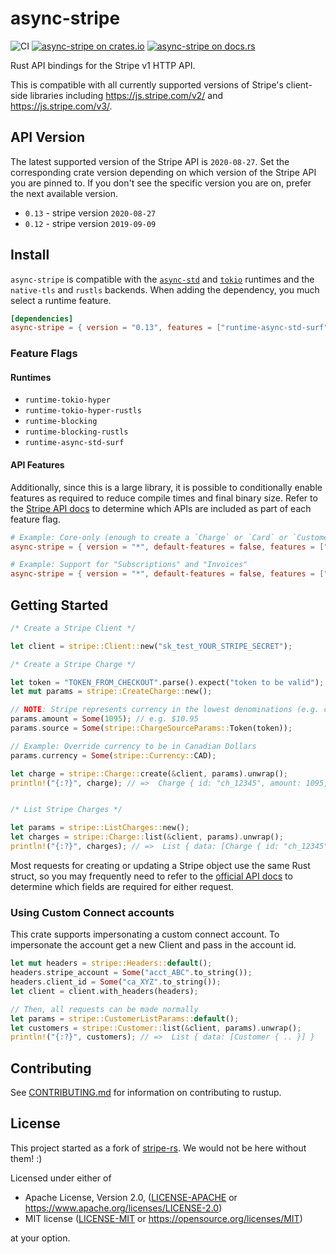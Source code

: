 # async-stripe

![CI](https://github.com/arlyon/stripe-rs/workflows/CI/badge.svg)
[![async-stripe on crates.io](https://img.shields.io/crates/v/async-stripe.svg)](https://crates.io/crates/async-stripe)
[![async-stripe  on docs.rs](https://docs.rs/async-stripe/badge.svg)](https://docs.rs/async-stripe)

Rust API bindings for the Stripe v1 HTTP API.

This is compatible with all currently supported versions of Stripe's client-side
libraries including https://js.stripe.com/v2/ and https://js.stripe.com/v3/.

## API Version

The latest supported version of the Stripe API is `2020-08-27`.
Set the corresponding crate version depending on which version of the Stripe API you are pinned to.
If you don't see the specific version you are on, prefer the next available version.

- `0.13` - stripe version `2020-08-27`
- `0.12` - stripe version `2019-09-09`

## Install

`async-stripe` is compatible with the [`async-std`](https://github.com/async-rs/async-std) and [`tokio`](https://github.com/tokio-rs/tokio) runtimes and the `native-tls` and `rustls` backends. When adding the dependency, you much select a runtime feature.

```toml
[dependencies]
async-stripe = { version = "0.13", features = ["runtime-async-std-surf"] }
```

### Feature Flags

#### Runtimes

- `runtime-tokio-hyper`
- `runtime-tokio-hyper-rustls`
- `runtime-blocking`
- `runtime-blocking-rustls`
- `runtime-async-std-surf`

#### API Features

Additionally, since this is a large library, it is possible to conditionally
enable features as required to reduce compile times and final binary size.
Refer to the [Stripe API docs](https://stripe.com/docs/api) to determine
which APIs are included as part of each feature flag.

```toml
# Example: Core-only (enough to create a `Charge` or `Card` or `Customer`)
async-stripe = { version = "*", default-features = false, features = ["runtime-async-std-surf"] }

# Example: Support for "Subscriptions" and "Invoices"
async-stripe = { version = "*", default-features = false, features = ["runtime-async-std-surf", "billing"] }
```

## Getting Started

```rust
/* Create a Stripe Client */

let client = stripe::Client::new("sk_test_YOUR_STRIPE_SECRET");

/* Create a Stripe Charge */

let token = "TOKEN_FROM_CHECKOUT".parse().expect("token to be valid");
let mut params = stripe::CreateCharge::new();

// NOTE: Stripe represents currency in the lowest denominations (e.g. cents)
params.amount = Some(1095); // e.g. $10.95
params.source = Some(stripe::ChargeSourceParams::Token(token));

// Example: Override currency to be in Canadian Dollars
params.currency = Some(stripe::Currency::CAD);

let charge = stripe::Charge::create(&client, params).unwrap();
println!("{:?}", charge); // =>  Charge { id: "ch_12345", amount: 1095, .. }


/* List Stripe Charges */

let params = stripe::ListCharges::new();
let charges = stripe::Charge::list(&client, params).unwrap();
println!("{:?}", charges); // =>  List { data: [Charge { id: "ch_12345", .. }] }
```

Most requests for creating or updating a Stripe object use the same Rust struct,
so you may frequently need to refer to the [official API docs](https://stripe.com/docs/api)
to determine which fields are required for either request.

### Using Custom Connect accounts

This crate supports impersonating a custom connect account. To impersonate the account get a new Client and pass in the account id.

```rust
let mut headers = stripe::Headers::default();
headers.stripe_account = Some("acct_ABC".to_string());
headers.client_id = Some("ca_XYZ".to_string());
let client = client.with_headers(headers);

// Then, all requests can be made normally
let params = stripe::CustomerListParams::default();
let customers = stripe::Customer::list(&client, params).unwrap();
println!("{:?}", customers); // =>  List { data: [Customer { .. }] }
```

## Contributing

See [CONTRIBUTING.md](CONTRIBUTING.md) for information on contributing to rustup.

## License

This project started as a fork of [stripe-rs](https://github.com/wyyerd/stripe-rs).
We would not be here without them! :)

Licensed under either of

- Apache License, Version 2.0, ([LICENSE-APACHE](LICENSE-APACHE) or https://www.apache.org/licenses/LICENSE-2.0)
- MIT license ([LICENSE-MIT](LICENSE-MIT) or https://opensource.org/licenses/MIT)

at your option.
